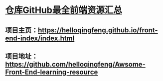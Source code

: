 # [仓库GitHub最全前端资源汇总](https://helloqingfeng.github.io/front-end-index/index.html)

## 项目主页：https://helloqingfeng.github.io/front-end-index/index.html

## 项目地址：https://github.com/helloqingfeng/Awsome-Front-End-learning-resource
